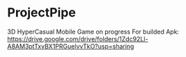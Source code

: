 # ProjectPipe
 3D HyperCasual Mobile Game on progress
For builded Apk: https://drive.google.com/drive/folders/1Zdc92Ll-A8AM3ptTxvBX1PRGuelvvTkO?usp=sharing
